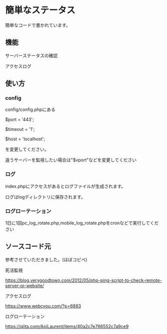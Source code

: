 # 簡単なステータス
簡単なコードで書かれています。

## 機能
サーバーステータスの確認

アクセスログ

## 使い方

### config

config/config.phpにある

$port = '443';

$timeout = '1';

$host = 'localhost';

を変更してください。

違うサーバーを監視したい場合は"$vport"などを変更してください

### ログ

index.phpにアクセスがあるとログファイルが生成されます。

ログはlogディレクトリに保存されます。

### ログローテーション

1日に1回pc_log_rotate.php,mobile_log_rotate.phpをcronなどで実行してください

## ソースコード元

参考させていただきました。(ほぼコピペ)

死活監視

https://blog.verygoodtown.com/2012/05/php-ping-script-to-check-remote-server-or-website/

アクセスログ

https://www.webcyou.com/?p=6883

ログローテーション

https://qiita.com/AoiLaurent/items/40a2c7e766552c7a9ce9

